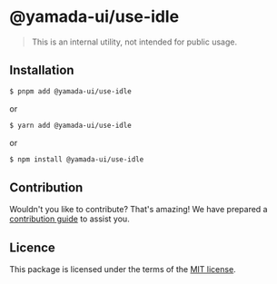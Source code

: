 # @yamada-ui/use-idle

> This is an internal utility, not intended for public usage.

## Installation

```sh
$ pnpm add @yamada-ui/use-idle
```

or

```sh
$ yarn add @yamada-ui/use-idle
```

or

```sh
$ npm install @yamada-ui/use-idle
```

## Contribution

Wouldn't you like to contribute? That's amazing! We have prepared a [contribution guide](./CONTRIBUTING.md) to assist you.

## Licence

This package is licensed under the terms of the
[MIT license](https://github.com/hirotomoyamada/yamada-ui/blob/main/LICENSE).
